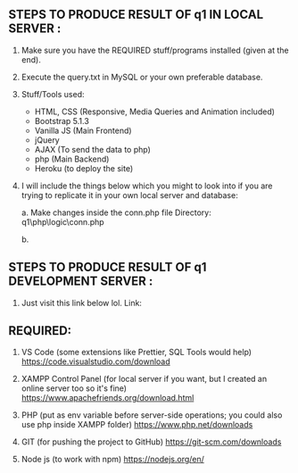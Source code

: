 ## STEPS TO PRODUCE RESULT OF q1 IN LOCAL SERVER :

1. Make sure you have the REQUIRED stuff/programs installed (given at the end).

2. Execute the query.txt in MySQL or your own preferable database.

3. Stuff/Tools used:

   - HTML, CSS (Responsive, Media Queries and Animation included)
   - Bootstrap 5.1.3
   - Vanilla JS (Main Frontend)
   - jQuery
   - AJAX (To send the data to php)
   - php (Main Backend)
   - Heroku (to deploy the site)

4. I will include the things below which you might to look into if you are trying to replicate it in your own local server and database:

   a. Make changes inside the conn.php file
   Directory: q1\php\logic\conn.php

   b.

## STEPS TO PRODUCE RESULT OF q1 DEVELOPMENT SERVER :

1. Just visit this link below lol.
   Link:

## REQUIRED:

1. VS Code (some extensions like Prettier, SQL Tools would help)
   https://code.visualstudio.com/download

2. XAMPP Control Panel (for local server if you want, but I created an online server too so it's fine)
   https://www.apachefriends.org/download.html

3. PHP (put as env variable before server-side operations; you could also use php inside XAMPP folder)
   https://www.php.net/downloads

4. GIT (for pushing the project to GitHub)
   https://git-scm.com/downloads

5. Node js (to work with npm)
   https://nodejs.org/en/
